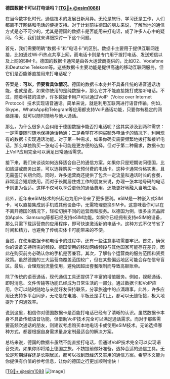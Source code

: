 **德国数据卡可以打电话吗？[[TG💪+ @esim1088](https://t.me/s/esim1088)]**

在当今数字化时代，通信技术的发展日新月异。无论是旅行、学习还是工作，人们都离不开网络和电话的便捷支持。对于计划前往德国的朋友来说，了解当地的通信方式是必不可少的。尤其是德国的数据卡是否能用来打电话，成了许多人心中的疑问。今天，我们就来详细探讨一下这个问题。

首先，我们需要明确“数据卡”和“电话卡”的区别。数据卡主要用于提供互联网连接，比如通过Wi-Fi热点共享上网，而电话卡则是专门用于拨打电话、发送短信以及上网的SIM卡。德国的数据卡通常是由各大运营商提供的，比如O2、Vodafone和Deutsche Telekom等。这些数据卡主要功能是提供高速的移动互联网服务，但它们是否能够直接用来打电话呢？

答案是：**可以，但要看具体情况**。德国的数据卡本身并不具备传统的语音通话功能，也就是说，如果你使用的是纯数据卡，那么它并不能直接拨打或接听电话。不过，随着科技的进步，许多数据卡用户可以通过VoIP（Voice over Internet Protocol）技术实现语音通话。简单来说，就是利用互联网进行语音传输。例如，Skype、WhatsApp和Telegram等应用都支持VoIP通话功能，只要你有稳定的网络连接，就可以随时随地与他人通话。

那么，为什么很多人会纠结于德国数据卡能否打电话呢？这其实涉及到两种需求：一是需要随时随地保持通话畅通；二是希望在不购买额外电话卡的情况下，利用现有的数据卡实现通话功能。对于第一种需求，如果你确实需要频繁地拨打和接听电话，那么单独购买一张电话卡可能是更方便的选择。但对于第二种需求，数据卡加上VoIP应用完全可以满足日常通话需求。

接下来，我们来谈谈如何选择适合自己的通信方案。如果你只是短期访问德国，比如旅游或商务出差，可以选择购买一张预付费的电话卡。这种卡通常价格实惠，且无需签订长期合同。同时，许多运营商还提供了包含一定流量和通话时长的套餐，非常适合短期使用。而对于长期居住或工作的朋友来说，办理一张本地号码的电话卡则更为合适。这样不仅可以享受更低的通话费用，还能更好地融入当地生活。

此外，近年来eSIM技术的兴起也为用户带来了更多便利。eSIM是一种嵌入式SIM卡，可以直接集成到手机或其他设备中，无需物理更换SIM卡。这意味着你可以在不离开德国的情况下，轻松切换不同的运营商和服务。以德国为例，很多主流品牌如Apple、Samsung等都已经支持eSIM功能。如果你已经拥有支持eSIM的设备，那么只需下载运营商的应用程序，即可快速激活新的电话卡。这种方式不仅节省了时间和精力，也避免了传统实体卡可能带来的不便。

当然，在使用数据卡和电话卡的过程中，还有一些注意事项需要牢记。首先，确保你的设备支持所需的频段。德国使用的移动网络频段与其他国家可能存在差异，因此在购买前务必确认你的手机是否兼容。其次，了解各个运营商的服务范围和资费政策。虽然德国的三大运营商覆盖范围较广，但在某些偏远地区可能会存在信号盲区。最后，合理规划流量使用，避免因超出套餐限制而导致高额账单。

除了传统的语音通话，现代通信工具还提供了丰富的增值服务。例如，视频通话、即时消息、文件传输等功能已经成为日常生活的一部分。通过数据卡和VoIP应用，你可以随时随地与亲朋好友保持联系，分享旅途中的点滴趣事。此外，许多应用还支持多平台同步，无论是在电脑、平板还是手机上，都可以无缝衔接，极大地提升了沟通效率。

说到这里，相信你对德国数据卡是否能打电话已经有了清晰的认识。虽然数据卡本身不具备传统语音功能，但借助VoIP技术完全可以满足通话需求。而对于那些需要高频次通话的朋友，则建议考虑购买本地电话卡或使用eSIM技术。无论选择哪种方式，都要根据自身需求量身定制最适合的解决方案。

总结来说，德国的数据卡虽然不能直接打电话，但通过VoIP技术完全可以实现语音交流。如果你即将踏上德国之旅，不妨提前做好准备，选择合适的通信工具。无论是短期游客还是长期居民，都可以找到既经济又实用的通信方案。希望本文能为你提供有价值的参考信息，让你的德国之行更加顺利愉快！

[[TG💪+ @esim1088](https://t.me/s/esim1088) ![Image](https://i.postimg.cc/4NQfJmqS/Snipaste-2025-05-13-00-14-12.png)]